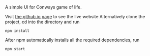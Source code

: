 A simple UI for Conways game of life.

Visit [the github.io page](https://lutetium-vanadium.github.io/Game-of-Life) to see the live website
Alternatively clone the project, cd into the directory and run

`npm install`

After npm automatically installs all the required dependencies, run

`npm start`
